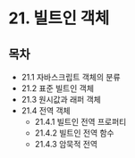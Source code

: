 # 21. 빌트인 객체

## 목차
- 21.1 자바스크립트 객체의 분류
- 21.2 표준 빌트인 객체
- 21.3 원시값과 래퍼 객체
- 21.4 전역 객체
  - 21.4.1 빌트인 전역 프로퍼티
  - 21.4.2 빌트인 전역 함수
  - 21.4.3 암묵적 전역